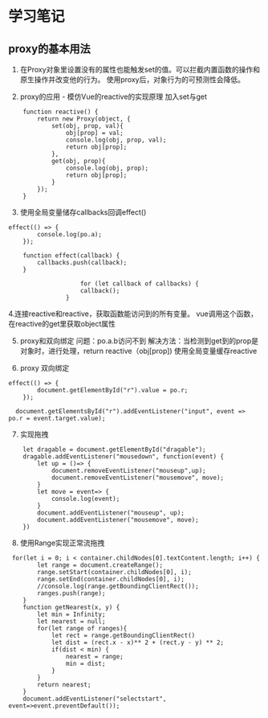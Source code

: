 # 学习笔记 
## proxy的基本用法
1. 在Proxy对象里设置没有的属性也能触发set的值。可以拦截内置函数的操作和原生操作并改变他的行为。
	使用proxy后，对象行为的可预测性会降低。 
	
2. proxy的应用 - 模仿Vue的reactive的实现原理
加入set与get
```
	function reactive() {
        return new Proxy(object, {
            set(obj, prop, val){
                obj[prop] = val;
                console.log(obj, prop, val);
                return obj[prop];
            },
            get(obj, prop){
                console.log(obj, prop);
                return obj[prop];
            }
        });
    }
```

3. 使用全局变量储存callbacks回调effect()
```
effect(() => {
        console.log(po.a);
    });

    function effect(callback) {
        callbacks.push(callback);
    }
	
	                for (let callback of callbacks) {
                    callback();
                }
```

4.连接reactive和reactive，获取函数能访问到的所有变量。
vue调用这个函数，在reactive的get里获取object属性

5. proxy和双向绑定
问题：po.a.b访问不到 
解决方法：当检测到get到的prop是对象时，进行处理，return reactive（obj[prop])
使用全局变量缓存reactive

6. proxy 双向绑定
```
effect(() => {
        document.getElementById("r").value = po.r;
    });

  document.getElementsById("r").addEventListener("input", event => po.r = event.target.value);
```

7. 实现拖拽
```
    let dragable = document.getElementById("dragable");
    dragable.addEventListener("mousedown", function(event) {
        let up = ()=> {
            document.removeEventListener("mouseup",up);
            document.removeEventListener("mousemove", move);
        }
        let move = event=> {
            console.log(event);
        }
        document.addEventListener("mouseup", up);
        document.addEventListener("mousemove", move);
    })
```

8. 使用Range实现正常流拖拽


```
 for(let i = 0; i < container.childNodes[0].textContent.length; i++) {
        let range = document.createRange();
        range.setStart(container.childNodes[0], i);
        range.setEnd(container.childNodes[0], i);
        //console.log(range.getBoundingClientRect());
        ranges.push(range);
    }
    function getNearest(x, y) {
        let min = Infinity;
        let nearest = null;
        for(let range of ranges){
            let rect = range.getBoundingClientRect()
            let dist = (rect.x - x)** 2 + (rect.y - y) ** 2;
            if(dist < min) {
                nearest = range;
                min = dist;
            }
        }
        return nearest;
    }
    document.addEventListener("selectstart", event=>event.preventDefault());
```